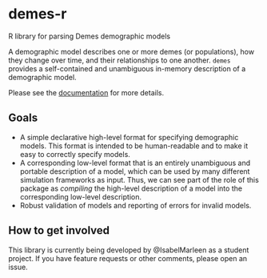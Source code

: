 # demes-r
R library for parsing Demes demographic models

A demographic model describes one or more demes (or populations),
how they change over time, and their relationships to one another.
`demes` provides a self-contained and unambiguous in-memory description
of a demographic model.

Please see the [documentation](https://popsim-consortium.github.io/demes-docs/latest/index.html)
for more details.

## Goals
- A simple declarative high-level format for specifying demographic models. This format is
  intended to be human-readable and to make it easy to correctly specify models.
- A corresponding low-level format that is an entirely unambiguous and portable description
  of a model, which can be used by many different simulation frameworks as input. Thus,
  we can see part of the role of this package as *compiling* the high-level description of
  a model into the corresponding low-level description.
- Robust validation of models and reporting of errors for invalid models.

## How to get involved
This library is currently being developed by @IsabelMarleen as a student project. If you have feature requests or other comments, please open an issue.
